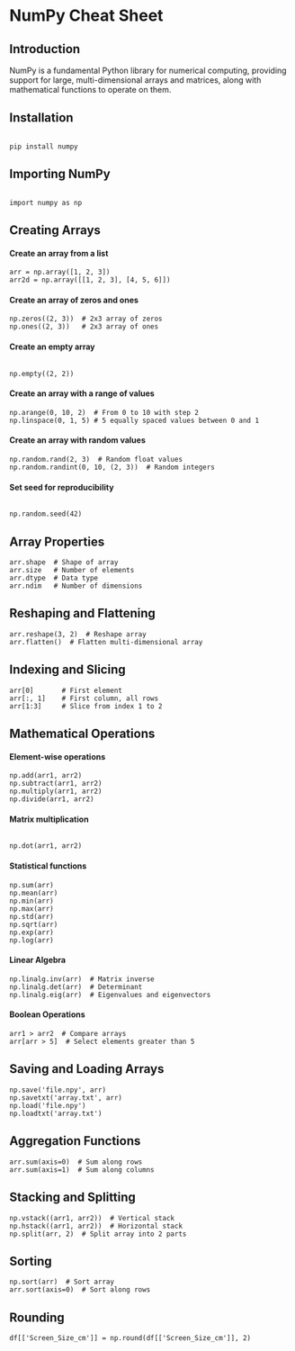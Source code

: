 # NumPy Cheat Sheet

## Introduction

NumPy is a fundamental Python library for numerical computing, providing support for large, multi-dimensional arrays and matrices, along with mathematical functions to operate on them.

## Installation

```

pip install numpy

```

## Importing NumPy

```

import numpy as np

```

## Creating Arrays

#### Create an array from a list
```
arr = np.array([1, 2, 3])
arr2d = np.array([[1, 2, 3], [4, 5, 6]])
```

#### Create an array of zeros and ones
```
np.zeros((2, 3))  # 2x3 array of zeros
np.ones((2, 3))   # 2x3 array of ones
```

#### Create an empty array
```

np.empty((2, 2))

```

#### Create an array with a range of values
```
np.arange(0, 10, 2)  # From 0 to 10 with step 2
np.linspace(0, 1, 5) # 5 equally spaced values between 0 and 1
```

#### Create an array with random values
```
np.random.rand(2, 3)  # Random float values
np.random.randint(0, 10, (2, 3))  # Random integers
```

#### Set seed for reproducibility
```

np.random.seed(42)

```

## Array Properties

```
arr.shape  # Shape of array
arr.size   # Number of elements
arr.dtype  # Data type
arr.ndim   # Number of dimensions
```

## Reshaping and Flattening

```
arr.reshape(3, 2)  # Reshape array
arr.flatten()  # Flatten multi-dimensional array
```

## Indexing and Slicing

```
arr[0]       # First element
arr[:, 1]    # First column, all rows
arr[1:3]     # Slice from index 1 to 2
```

## Mathematical Operations

#### Element-wise operations
```
np.add(arr1, arr2)
np.subtract(arr1, arr2)
np.multiply(arr1, arr2)
np.divide(arr1, arr2)
```

#### Matrix multiplication
```

np.dot(arr1, arr2)

```

#### Statistical functions
```
np.sum(arr)
np.mean(arr)
np.min(arr)
np.max(arr)
np.std(arr)
np.sqrt(arr)
np.exp(arr)
np.log(arr)
```

#### Linear Algebra
```
np.linalg.inv(arr)  # Matrix inverse
np.linalg.det(arr)  # Determinant
np.linalg.eig(arr)  # Eigenvalues and eigenvectors
```

#### Boolean Operations
```
arr1 > arr2  # Compare arrays
arr[arr > 5]  # Select elements greater than 5
```

## Saving and Loading Arrays

```
np.save('file.npy', arr)
np.savetxt('array.txt', arr)
np.load('file.npy')
np.loadtxt('array.txt')
```

## Aggregation Functions

```
arr.sum(axis=0)  # Sum along rows
arr.sum(axis=1)  # Sum along columns
```

## Stacking and Splitting

```
np.vstack((arr1, arr2))  # Vertical stack
np.hstack((arr1, arr2))  # Horizontal stack
np.split(arr, 2)  # Split array into 2 parts
```

## Sorting
```
np.sort(arr)  # Sort array
arr.sort(axis=0)  # Sort along rows
```

## Rounding

```
df[['Screen_Size_cm']] = np.round(df[['Screen_Size_cm']], 2)
```
